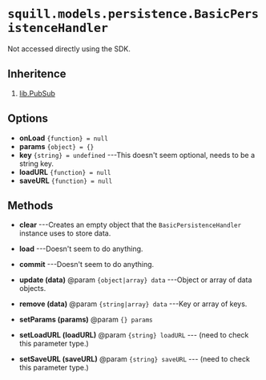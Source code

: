 # `squill.models.persistence.BasicPersistenceHandler`

Not accessed directly using the SDK.

## Inheritence

1. [lib.PubSub](./lib-pubsub.html)

## Options

* __onLoad__ `{function} = null`
* __params__ `{object} = {}`
* __key__ `{string} = undefined` ---This doesn't seem optional, needs to be a string key.
* __loadURL__ `{function} = null`
* __saveURL__ `{function} = null`

## Methods

* __clear__ ---Creates an empty object that the `BasicPersistenceHandler` instance uses to store data.

* __load__ ---Doesn't seem to do anything.

* __commit__ ---Doesn't seem to do anything.

* __update (data)__
	@param `{object|array} data` ---Object or array of data objects.

* __remove (data)__
	@param `{string|array} data` ---Key or array of keys.

* __setParams (params)__
	@param `{} params`

* __setLoadURL (loadURL)__
	@param `{string} loadURL` --- (need to check this parameter type.)

* __setSaveURL (saveURL)__
	@param `{string} saveURL` --- (need to check this parameter type.)
